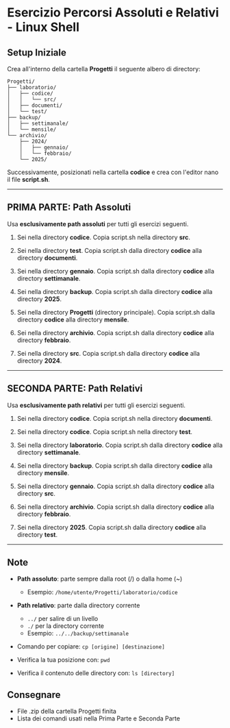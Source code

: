 # Esercizio Percorsi Assoluti e Relativi - Linux Shell

## Setup Iniziale
Crea all'interno della cartella **Progetti** il seguente albero di directory:

```
Progetti/
├── laboratorio/
│   ├── codice/
│   │   └── src/
│   ├── documenti/
│   └── test/
├── backup/
│   ├── settimanale/
│   └── mensile/
└── archivio/
    ├── 2024/
    │   ├── gennaio/
    │   └── febbraio/
    └── 2025/
```

Successivamente, posizionati nella cartella **codice** e crea con l'editor nano il file **script.sh**.

---

## PRIMA PARTE: Path Assoluti

Usa **esclusivamente path assoluti** per tutti gli esercizi seguenti.

1. Sei nella directory **codice**. Copia script.sh nella directory **src**.

2. Sei nella directory **test**. Copia script.sh dalla directory **codice** alla directory **documenti**.

3. Sei nella directory **gennaio**. Copia script.sh dalla directory **codice** alla directory **settimanale**.

4. Sei nella directory **backup**. Copia script.sh dalla directory **codice** alla directory **2025**.

5. Sei nella directory **Progetti** (directory principale). Copia script.sh dalla directory **codice** alla directory **mensile**.

6. Sei nella directory **archivio**. Copia script.sh dalla directory **codice** alla directory **febbraio**.

7. Sei nella directory **src**. Copia script.sh dalla directory **codice** alla directory **2024**.

---

## SECONDA PARTE: Path Relativi

Usa **esclusivamente path relativi** per tutti gli esercizi seguenti.

1. Sei nella directory **codice**. Copia script.sh nella directory **documenti**.

2. Sei nella directory **codice**. Copia script.sh nella directory **test**.

3. Sei nella directory **laboratorio**. Copia script.sh dalla directory **codice** alla directory **settimanale**.

4. Sei nella directory **backup**. Copia script.sh dalla directory **codice** alla directory **mensile**.

5. Sei nella directory **gennaio**. Copia script.sh dalla directory **codice** alla directory **src**.

6. Sei nella directory **archivio**. Copia script.sh dalla directory **codice** alla directory **febbraio**.

7. Sei nella directory **2025**. Copia script.sh dalla directory **codice** alla directory **test**.

---

## Note

- **Path assoluto**: parte sempre dalla root (/) o dalla home (~)
  - Esempio: `/home/utente/Progetti/laboratorio/codice`
  
- **Path relativo**: parte dalla directory corrente
  - `../` per salire di un livello
  - `./` per la directory corrente
  - Esempio: `../../backup/settimanale`
    
- Comando per copiare: `cp [origine] [destinazione]`

- Verifica la tua posizione con: `pwd`

- Verifica il contenuto delle directory con: `ls [directory]`

## Consegnare
- File .zip della cartella Progetti finita
- Lista dei comandi usati nella Prima Parte e Seconda Parte
